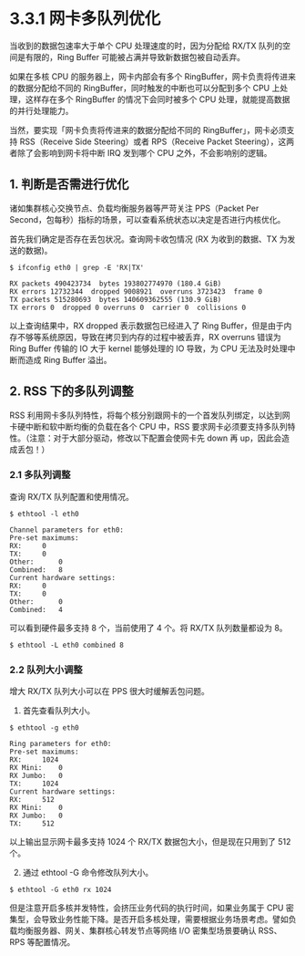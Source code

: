 # 3.3.1 网卡多队列优化

当收到的数据包速率大于单个 CPU 处理速度的时，因为分配给 RX/TX 队列的空间是有限的，Ring Buffer 可能被占满并导致新数据包被自动丢弃。

如果在多核 CPU 的服务器上，网卡内部会有多个 RingBuffer，网卡负责将传进来的数据分配给不同的 RingBuffer，同时触发的中断也可以分配到多个 CPU 上处理，这样存在多个 RingBuffer 的情况下会同时被多个 CPU 处理，就能提高数据的并行处理能力。

当然，要实现「网卡负责将传进来的数据分配给不同的 RingBuffer」，网卡必须支持 RSS（Receive Side Steering）或者 RPS（Receive Packet Steering），这两者除了会影响到网卡将中断 IRQ 发到哪个 CPU 之外，不会影响别的逻辑。

## 1. 判断是否需进行优化

诸如集群核心交换节点、负载均衡服务器等严苛关注 PPS（Packet Per Second，包每秒）指标的场景，可以查看系统状态以决定是否进行内核优化。

首先我们确定是否存在丢包状况。查询网卡收包情况 (RX 为收到的数据、TX 为发送的数据)。

```plain
$ ifconfig eth0 | grep -E 'RX|TX'

RX packets 490423734  bytes 193802774970 (180.4 GiB)
RX errors 12732344  dropped 9008921  overruns 3723423  frame 0
TX packets 515280693  bytes 140609362555 (130.9 GiB)
TX errors 0  dropped 0 overruns 0  carrier 0  collisions 0
```

以上查询结果中，RX dropped 表示数据包已经进入了 Ring Buffer，但是由于内存不够等系统原因，导致在拷贝到内存的过程中被丢弃，RX overruns 错误为 Ring Buffer 传输的 IO 大于 kernel 能够处理的 IO 导致，为 CPU 无法及时处理中断而造成 Ring Buffer 溢出。

## 2. RSS 下的多队列调整

RSS 利用网卡多队列特性，将每个核分别跟网卡的一个首发队列绑定，以达到网卡硬中断和软中断均衡的负载在各个 CPU 中，RSS 要求网卡必须要支持多队列特性。（注意：对于大部分驱动，修改以下配置会使网卡先 down 再 up，因此会造成丢包！）

### 2.1 多队列调整

查询 RX/TX 队列配置和使用情况。

```plain
$ ethtool -l eth0

Channel parameters for eth0:
Pre-set maximums:
RX:		0
TX:		0
Other:		0
Combined:	8
Current hardware settings:
RX:		0
TX:		0
Other:		0
Combined:	4
```

可以看到硬件最多支持 8 个，当前使用了 4 个。将 RX/TX 队列数量都设为 8。
```plain
$ ethtool -L eth0 combined 8
```

### 2.2 队列大小调整

增大 RX/TX 队列大小可以在 PPS 很大时缓解丢包问题。

1. 首先查看队列大小。

```plain
$ ethtool -g eth0

Ring parameters for eth0:
Pre-set maximums:
RX:		1024
RX Mini:	0
RX Jumbo:	0
TX:		1024
Current hardware settings:
RX:		512
RX Mini:	0
RX Jumbo:	0
TX:		512
```
以上输出显示网卡最多支持 1024 个 RX/TX 数据包大小，但是现在只用到了 512 个。

2. 通过 ethtool -G 命令修改队列大小。
```plain
$ ethtool -G eth0 rx 1024
```

但是注意开启多核并发特性，会挤压业务代码的执行时间，如果业务属于 CPU 密集型，会导致业务性能下降。是否开启多核处理，需要根据业务场景考虑。譬如负载均衡服务器、网关、集群核心转发节点等网络 I/O 密集型场景要确认 RSS、RPS 等配置情况。
